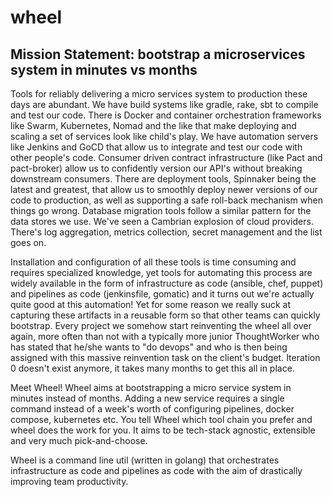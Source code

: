 # wheel

## Mission Statement: bootstrap a microservices system in minutes vs months

Tools for reliably delivering a micro services system to production these days are abundant. We have build systems like gradle, rake, sbt to compile and test our code. There is Docker and container orchestration frameworks like Swarm, Kubernetes, Nomad and the like that make deploying and scaling a set of services look like child's play. We have automation servers like Jenkins and GoCD that allow us to integrate and test our code with other people's code. Consumer driven contract infrastructure (like Pact and pact-broker) allow us to confidently version our API's without breaking downstream consumers. There are deployment tools, Spinnaker being the latest and greatest, that allow us to smoothly deploy newer versions of our code to production, as well as supporting a safe roll-back mechanism when things go wrong. Database migration tools follow a similar pattern for the data stores we use. We've seen a Cambrian explosion of cloud providers. There's log aggregation, metrics collection, secret management and the list goes on.

Installation and configuration of all these tools is time consuming and requires specialized knowledge, yet tools for automating this process are widely available in the form of infrastructure as code (ansible, chef, puppet) and pipelines as code (jenkinsfile, gomatic) and it turns out we're actually quite good at this automation! Yet for some reason we really suck at capturing these artifacts in a reusable form so that other teams can quickly bootstrap. Every project we somehow start reinventing the wheel all over again, more often than not with a typically more junior ThoughtWorker who has stated that he/she wants to "do devops" and who is then being assigned with this massive reinvention task on the client's budget. Iteration 0 doesn't exist anymore, it takes many months to get this all in place.

Meet Wheel! Wheel aims at bootstrapping a micro service system in minutes instead of months. Adding a new service requires a single command instead of a week's worth of configuring pipelines, docker compose, kubernetes etc. You tell Wheel which tool chain you prefer and wheel does the work for you. It aims to be tech-stack agnostic, extensible and very much pick-and-choose.

Wheel is a command line util (written in golang) that orchestrates infrastructure as code and pipelines as code with the aim of drastically improving team productivity.

